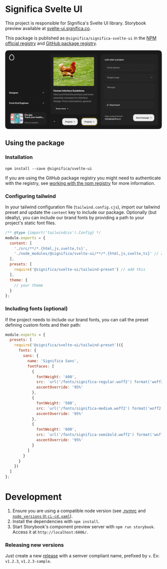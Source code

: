 # Significa Svelte UI

This project is responsible for Significa's Svelte UI library.
Storybook preview available at [svelte-ui.significa.co](https://svelte-ui.significa.co).

This package is published as `@significa/significa-svelte-ui` in the
[NPM official registry](https://www.npmjs.com/package/@significa/svelte-ui) and
[GitHub package registry](https://github.com/significa/significa-svelte-ui/pkgs/npm/svelte-ui).

[![Svelte UI preview](./preview.png)](https://svelte-ui.significa.co)

## Using the package

### Installation

`npm install --save @significa/svelte-ui`

If you are using the GitHub package registry you might need to authenticate with the registry, see
[working with the npm registry](https://docs.github.com/en/packages/working-with-a-github-packages-registry/working-with-the-npm-registry)
for more information.

### Configuring tailwind

In your tailwind configuration file (`tailwind.config.cjs`), import our tailwind preset and update
the `content` key to include our package. Optionally (but ideally), you can include our brand fonts
by providing a path to your project's static font files.

```js
/** @type {import('tailwindcss').Config} */
module.exports = {
  content: [
    './src/**/*.{html,js,svelte,ts}',
    './node_modules/@significa/svelte-ui/**/*.{html,js,svelte,ts}' // add this
  ],
  presets: [
    require('@significa/svelte-ui/tailwind-preset') // add this
  ],
  theme: {
    // your theme
  }
};
```

### Including fonts (optional)

If the project needs to include our brand fonts, you can call the preset defining custom fonts and
their path:

```js
module.exports = {
  presets: [
    require('@significa/svelte-ui/tailwind-preset')({
      fonts: {
        sans: {
          name: 'Significa Sans',
          fontFaces: [
            {
              fontWeight: '400',
              src: `url('/fonts/significa-regular.woff2') format('woff2')`,
              ascentOverride: '95%'
            },
            {
              fontWeight: '500',
              src: `url('/fonts/significa-medium.woff2') format('woff2')`,
              ascentOverride: '95%'
            },
            {
              fontWeight: '600',
              src: `url('/fonts/significa-semibold.woff2') format('woff2')`,
              ascentOverride: '95%'
            }
          ]
        }
      }
    })
  ]
};
```

# Development

1. Ensure you are using a compatible node version (see [.nvmrc](./.nvmrc)
   and [`node_versions` in `ci-cd.yaml`](./.github/workflows/ci-cd.yaml)).
2. Install the dependencies with `npm install`.
3. Start Storybook's component preview server with `npm run storybook`.
   Access it at `http://localhost:6006/`.

### Releasing new versions

Just create a new [release](https://github.com/significa/significa-svelte-ui/releases) with a semver
compliant name, prefixed by `v`. Ex: `v1.2.3`, `v1.2.3-sample`.
